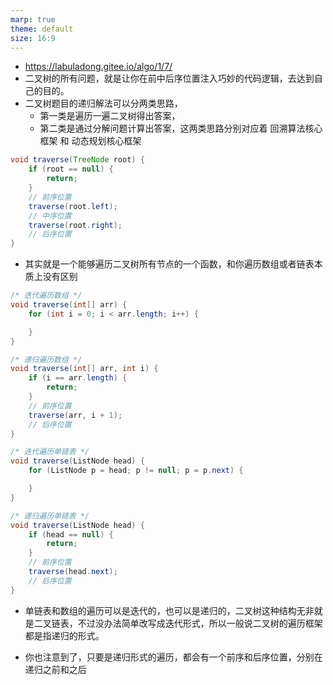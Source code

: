 ```yaml
---
marp: true
theme: default
size: 16:9
---
```


- https://labuladong.gitee.io/algo/1/7/
- 二叉树的所有问题，就是让你在前中后序位置注入巧妙的代码逻辑，去达到自己的目的。
- 二叉树题目的递归解法可以分两类思路，
    - 第一类是遍历一遍二叉树得出答案，
    - 第二类是通过分解问题计算出答案，这两类思路分别对应着 回溯算法核心框架 和 动态规划核心框架

```java
void traverse(TreeNode root) {
    if (root == null) {
        return;
    }
    // 前序位置
    traverse(root.left);
    // 中序位置
    traverse(root.right);
    // 后序位置
}
```

- 其实就是一个能够遍历二叉树所有节点的一个函数，和你遍历数组或者链表本质上没有区别

```java
/* 迭代遍历数组 */
void traverse(int[] arr) {
    for (int i = 0; i < arr.length; i++) {

    }
}

/* 递归遍历数组 */
void traverse(int[] arr, int i) {
    if (i == arr.length) {
        return;
    }
    // 前序位置
    traverse(arr, i + 1);
    // 后序位置
}

/* 迭代遍历单链表 */
void traverse(ListNode head) {
    for (ListNode p = head; p != null; p = p.next) {

    }
}

/* 递归遍历单链表 */
void traverse(ListNode head) {
    if (head == null) {
        return;
    }
    // 前序位置
    traverse(head.next);
    // 后序位置
}
```

- 单链表和数组的遍历可以是迭代的，也可以是递归的，二叉树这种结构无非就是二叉链表，不过没办法简单改写成迭代形式，所以一般说二叉树的遍历框架都是指递归的形式。

- 你也注意到了，只要是递归形式的遍历，都会有一个前序和后序位置，分别在递归之前和之后
